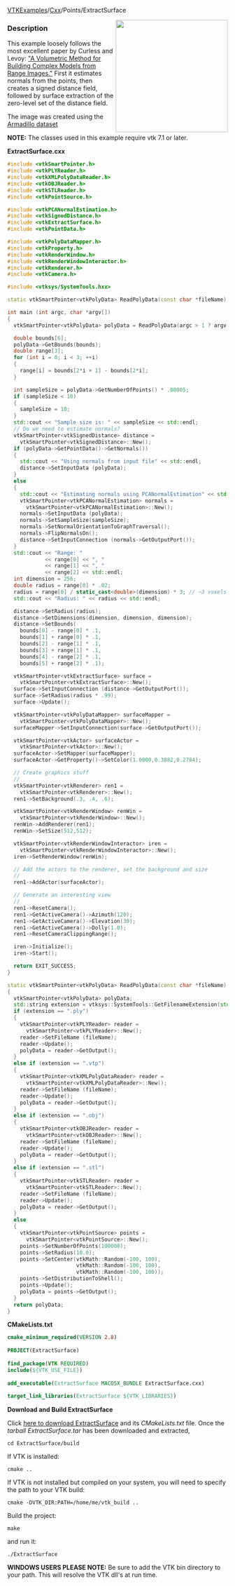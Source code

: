 [VTKExamples](/home/)/[Cxx](/Cxx)/Points/ExtractSurface

<img align="right" src="https://github.com/lorensen/VTKExamples/blob/gh-pages/Testing/Baseline/Points/TestExtractSurface.png?raw=true" width="256" />

### Description
This example loosely follows the most excellent paper by Curless and Levoy: ["A Volumetric Method for Building Complex Models from Range Images."](https://graphics.stanford.edu/papers/volrange) First it estimates normals from the points, then creates a signed distance field, followed by surface extraction of the zero-level set of the distance field.

The image was created using the [Armadillo dataset](https://github.com/lorensen/VTKWikiExamples/blob/master/Testing/Data/Armadillo.ply?raw=true)

**NOTE:** The classes used in this example require vtk 7.1 or later.

**ExtractSurface.cxx**
```c++
#include <vtkSmartPointer.h>
#include <vtkPLYReader.h>
#include <vtkXMLPolyDataReader.h>
#include <vtkOBJReader.h>
#include <vtkSTLReader.h>
#include <vtkPointSource.h>

#include <vtkPCANormalEstimation.h>
#include <vtkSignedDistance.h>
#include <vtkExtractSurface.h>
#include <vtkPointData.h>

#include <vtkPolyDataMapper.h>
#include <vtkProperty.h>
#include <vtkRenderWindow.h>
#include <vtkRenderWindowInteractor.h>
#include <vtkRenderer.h>
#include <vtkCamera.h>

#include <vtksys/SystemTools.hxx>

static vtkSmartPointer<vtkPolyData> ReadPolyData(const char *fileName);

int main (int argc, char *argv[])
{
  vtkSmartPointer<vtkPolyData> polyData = ReadPolyData(argc > 1 ? argv[1] : "");;

  double bounds[6];
  polyData->GetBounds(bounds);
  double range[3];
  for (int i = 0; i < 3; ++i)
  {
    range[i] = bounds[2*i + 1] - bounds[2*i];
  }

  int sampleSize = polyData->GetNumberOfPoints() * .00005;
  if (sampleSize < 10)
  {
    sampleSize = 10;
  }
  std::cout << "Sample size is: " << sampleSize << std::endl;
  // Do we need to estimate normals?
  vtkSmartPointer<vtkSignedDistance> distance =
    vtkSmartPointer<vtkSignedDistance>::New();
  if (polyData->GetPointData()->GetNormals())
  {
    std::cout << "Using normals from input file" << std::endl;
    distance->SetInputData (polyData);
  }
  else
  {
    std::cout << "Estimating normals using PCANormalEstimation" << std::endl;
    vtkSmartPointer<vtkPCANormalEstimation> normals =
      vtkSmartPointer<vtkPCANormalEstimation>::New();
    normals->SetInputData (polyData);
    normals->SetSampleSize(sampleSize);
    normals->SetNormalOrientationToGraphTraversal();
    normals->FlipNormalsOn();
    distance->SetInputConnection (normals->GetOutputPort());
  }
  std::cout << "Range: "
            << range[0] << ", "
            << range[1] << ", "
            << range[2] << std::endl;
  int dimension = 256;
  double radius = range[0] * .02;
  radius = range[0] / static_cast<double>(dimension) * 3; // ~3 voxels
  std::cout << "Radius: " << radius << std::endl;

  distance->SetRadius(radius);
  distance->SetDimensions(dimension, dimension, dimension);
  distance->SetBounds(
    bounds[0] - range[0] * .1,
    bounds[1] + range[0] * .1,
    bounds[2] - range[1] * .1,
    bounds[3] + range[1] * .1,
    bounds[4] - range[2] * .1,
    bounds[5] + range[2] * .1);

  vtkSmartPointer<vtkExtractSurface> surface =
    vtkSmartPointer<vtkExtractSurface>::New();
  surface->SetInputConnection (distance->GetOutputPort());
  surface->SetRadius(radius * .99);
  surface->Update();

  vtkSmartPointer<vtkPolyDataMapper> surfaceMapper =
    vtkSmartPointer<vtkPolyDataMapper>::New();
  surfaceMapper->SetInputConnection(surface->GetOutputPort());

  vtkSmartPointer<vtkActor> surfaceActor =
    vtkSmartPointer<vtkActor>::New();
  surfaceActor->SetMapper(surfaceMapper);
  surfaceActor->GetProperty()->SetColor(1.0000,0.3882,0.2784);

  // Create graphics stuff
  //
  vtkSmartPointer<vtkRenderer> ren1 =
    vtkSmartPointer<vtkRenderer>::New();
  ren1->SetBackground(.3, .4, .6);

  vtkSmartPointer<vtkRenderWindow> renWin =
    vtkSmartPointer<vtkRenderWindow>::New();
  renWin->AddRenderer(ren1);
  renWin->SetSize(512,512);

  vtkSmartPointer<vtkRenderWindowInteractor> iren =
    vtkSmartPointer<vtkRenderWindowInteractor>::New();
  iren->SetRenderWindow(renWin);

  // Add the actors to the renderer, set the background and size
  //
  ren1->AddActor(surfaceActor);

  // Generate an interesting view
  //
  ren1->ResetCamera();
  ren1->GetActiveCamera()->Azimuth(120);
  ren1->GetActiveCamera()->Elevation(30);
  ren1->GetActiveCamera()->Dolly(1.0);
  ren1->ResetCameraClippingRange();

  iren->Initialize();
  iren->Start();

  return EXIT_SUCCESS;
}

static vtkSmartPointer<vtkPolyData> ReadPolyData(const char *fileName)
{
  vtkSmartPointer<vtkPolyData> polyData;
  std::string extension = vtksys::SystemTools::GetFilenameExtension(std::string(fileName));
  if (extension == ".ply")
  {
    vtkSmartPointer<vtkPLYReader> reader =
      vtkSmartPointer<vtkPLYReader>::New();
    reader->SetFileName (fileName);
    reader->Update();
    polyData = reader->GetOutput();
  }
  else if (extension == ".vtp")
  {
    vtkSmartPointer<vtkXMLPolyDataReader> reader =
      vtkSmartPointer<vtkXMLPolyDataReader>::New();
    reader->SetFileName (fileName);
    reader->Update();
    polyData = reader->GetOutput();
  }
  else if (extension == ".obj")
  {
    vtkSmartPointer<vtkOBJReader> reader =
      vtkSmartPointer<vtkOBJReader>::New();
    reader->SetFileName (fileName);
    reader->Update();
    polyData = reader->GetOutput();
  }
  else if (extension == ".stl")
  {
    vtkSmartPointer<vtkSTLReader> reader =
      vtkSmartPointer<vtkSTLReader>::New();
    reader->SetFileName (fileName);
    reader->Update();
    polyData = reader->GetOutput();
  }
  else
  {
    vtkSmartPointer<vtkPointSource> points =
      vtkSmartPointer<vtkPointSource>::New();
    points->SetNumberOfPoints(100000);
    points->SetRadius(10.0);
    points->SetCenter(vtkMath::Random(-100, 100),
                      vtkMath::Random(-100, 100),
                      vtkMath::Random(-100, 100));
    points->SetDistributionToShell();
    points->Update();
    polyData = points->GetOutput();
  }
  return polyData;
}
```
**CMakeLists.txt**
```cmake
cmake_minimum_required(VERSION 2.8)
 
PROJECT(ExtractSurface)
 
find_package(VTK REQUIRED)
include(${VTK_USE_FILE})
 
add_executable(ExtractSurface MACOSX_BUNDLE ExtractSurface.cxx)
 
target_link_libraries(ExtractSurface ${VTK_LIBRARIES})
```

**Download and Build ExtractSurface**

Click [here to download ExtractSurface](https://github.com/lorensen/VTKWikiExamplesTarballs/raw/master/ExtractSurface.tar) and its *CMakeLists.txt* file.
Once the *tarball ExtractSurface.tar* has been downloaded and extracted,
```
cd ExtractSurface/build 
```
If VTK is installed:
```
cmake ..
```
If VTK is not installed but compiled on your system, you will need to specify the path to your VTK build:
```
cmake -DVTK_DIR:PATH=/home/me/vtk_build ..
```
Build the project:
```
make
```
and run it:
```
./ExtractSurface
```
**WINDOWS USERS PLEASE NOTE:** Be sure to add the VTK bin directory to your path. This will resolve the VTK dll's at run time.

